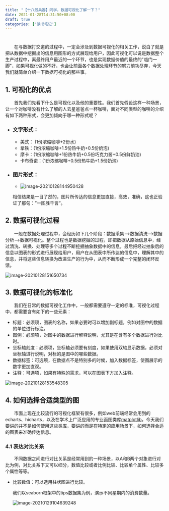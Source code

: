 ```yaml
---
title: "【十八般兵器】同学，数据可视化了解一下？"
date: 2021-01-28T14:31:50+08:00
draft: true
categories: ['读书笔记']
---
```




# 

　　在与数据打交道的过程中，一定会涉及到数据可视化的相关工作，说白了就是把从数据中挖掘出的信息用图形的方式展现给用户，因此可视化可以说是数据整个生产过程中，离最终用户最近的一个环节，也是实现数据价值的最终的"临门一脚"，如果可视化做的不好，也会让前面各个数据处理环节的努力前功尽弃，今天我们就简单介绍一下数据可视化的那些事。



## 1. 可视化的优点

　　首先我们先看下什么是可视化以及他的重要性。我们首先假设这样一种场景，让一个对咖啡没有什么了解的人去星爸爸点一杯咖啡，面对不同类型的咖啡的介绍有如下两种形式，会更加倾向于哪一种形式呢？

- ### 文字形式：

  - 美式： (1份浓缩咖啡+2份水)
  - 拿铁：(1份浓缩咖啡+1.5份热牛奶+0.5份奶泡)
  - 摩卡：(1份浓缩咖啡+1份热牛奶+0.5份巧克力酱+0.5份鲜奶油)
  - 卡布奇诺：(1份浓缩咖啡+0.5份热牛奶+1.5份奶泡)

- ### 图片形式：

  - ![image-20210128144950428](/img/visualization-1.png)

  相信结果是一目了然的，图片所传达的信息更加直接，高效，准确，这也正验证了那句：”一图胜千言“。

  

## 2. 数据可视化过程

　　一般在数据处理过程中，会经历如下几个阶段：数据采集-->数据清洗-->数据分析-->数据可视化。整个过程也是数据挖掘的过程，即把数据从原始信息中，经过清洗、转换、处理等多个过程不断挖掘抽象数据中的信息，最后把经过抽象后的信息以图表的形式进行展现给用户，用户在从图表中所传达的信息中，理解其中的信息，并将这些信息转换为改进生产的行为中，从而不断形成一个完整的闭环反馈。

![image-20210128151650734](/img/visualization-2.png)

## 3. 数据可视化的标准化

　　我们在日常的数据可视化工作中，一般都需要遵守一定的标准，可视化过程中，都需要含有如下的一些元素：

- 标题：必须项，图表的名称，如果必要时可以增加副标题，例如对图中的数据的单位进行标注。
- 图例：必须项，对图中的数据进行解释说明，尤其是在含有多个数据进行对比时。
- 坐标轴刻度：必须项，坐标轴必须要有刻度，如果使用双轴显示数据，必须对坐标轴进行说明，对标的是图中的哪些数据。
- 数据标签：可选项，在数据点不是特别多的时候，加入数据标签，使图展示的数字更加直观。
- 注释：可选项，如果有特殊的需求，可以在图表下方加入注释。

![image-20210128153548305](/img/visualization-3.png)

## 4. 如何选择合适类型的图

　　市面上现在比较流行的可视化框架有很多，例如web前端经常会用到的echarts、hicharts，以及在学术上广泛应用的专业画图类库[matplotlib](https://matplotlib.org/)，今天我们要讲的并不是如何使用这些类库，要讲的而是在特定的应用场景下，如何选择合适的图表来准确传达信息。

### 4.1 表达对比关系

　　不同数据之间进行对比关系是经常用到的一种场景，以A和B两个对象进行对比为例，对比关系下又可以细分，数值比较或者比例比较、比较单个属性、比较多个属性等等。

- 比较数值：可以选用柱状图进行比较。

  我们以seaborn框架中的tips数据集为例，演示不同星期内的消费数量。

  ![image-20210129104639248](/img/visualization-4.png)

  